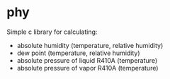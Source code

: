 # phy
Simple c library for calculating:
  - absolute humidity (temperature, relative humidity)
  - dew point (temperature, relative humidity)
  - absolute pressure of liquid R410A (temperature)
  - absolute pressure of vapor R410A (temperature)
